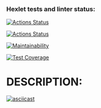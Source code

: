 ### Hexlet tests and linter status:
[![Actions Status](https://github.com/Vladimir-SVI/python-project-50/workflows/hexlet-check/badge.svg)](https://github.com/Vladimir-SVI/python-project-50/actions)

[![Actions Status](https://github.com/Vladimir-SVI/python-project-50/workflows/pyci/badge.svg)](https://github.com/Vladimir-SVI/python-project-50/actions)

[![Maintainability](https://api.codeclimate.com/v1/badges/2664d5958c24435b100a/maintainability)](https://codeclimate.com/github/Vladimir-SVI/python-project-50/maintainability)

[![Test Coverage](https://api.codeclimate.com/v1/badges/2664d5958c24435b100a/test_coverage)](https://codeclimate.com/github/Vladimir-SVI/python-project-50/test_coverage)

# DESCRIPTION:

[![asciicast](https://asciinema.org/a/PooKGU4pfyXyLZyogJkPKtaZb.svg)](https://asciinema.org/a/PooKGU4pfyXyLZyogJkPKtaZb)
